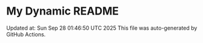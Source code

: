 # My Dynamic README
Updated at: Sun Sep 28 01:46:50 UTC 2025
This file was auto-generated by GitHub Actions.
